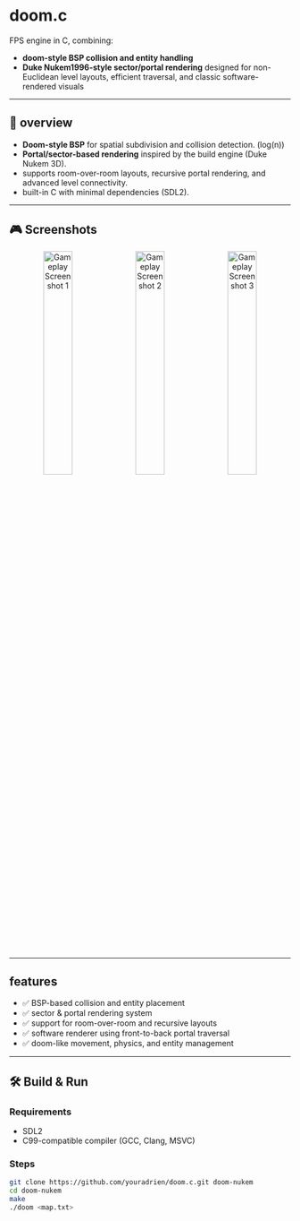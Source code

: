 # doom.c

FPS engine in C, combining: 
 - **doom-style BSP collision and entity handling**
 - **Duke Nukem1996-style sector/portal rendering**
designed for non-Euclidean level layouts, efficient traversal, and classic software-rendered visuals

---

## 🧩 overview

- **Doom-style BSP** for spatial subdivision and collision detection. (log(n))
- **Portal/sector-based rendering** inspired by the build engine (Duke Nukem 3D).
- supports room-over-room layouts, recursive portal rendering, and advanced level connectivity.
- built-in C with minimal dependencies (SDL2).

---

## 🎮 Screenshots

<p align="center">
  <img src="images/screenshot1.png" alt="Gameplay Screenshot 1" width="32%">
  <img src="images/screenshot2.png" alt="Gameplay Screenshot 2" width="32%">
  <img src="images/screenshot3.png" alt="Gameplay Screenshot 3" width="32%">
</p>

---

## features

- ✅ BSP-based collision and entity placement
- ✅ sector & portal rendering system
- ✅ support for room-over-room and recursive layouts
- ✅ software renderer using front-to-back portal traversal
- ✅ doom-like movement, physics, and entity management

---

## 🛠️ Build & Run

### Requirements

- SDL2
- C99-compatible compiler (GCC, Clang, MSVC)

### Steps

```bash
git clone https://github.com/youradrien/doom.c.git doom-nukem
cd doom-nukem
make
./doom <map.txt>
